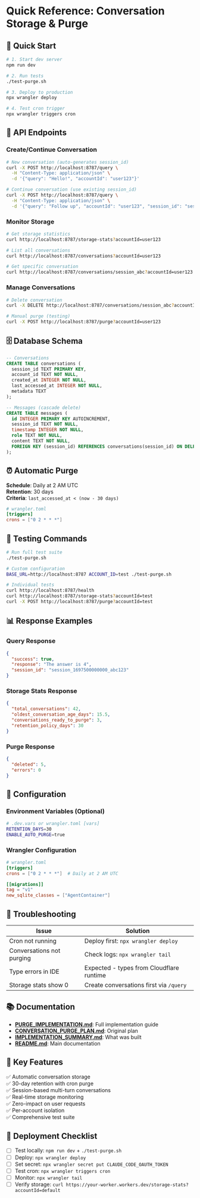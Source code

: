 # Quick Reference: Conversation Storage & Purge

## 🚀 Quick Start

```bash
# 1. Start dev server
npm run dev

# 2. Run tests
./test-purge.sh

# 3. Deploy to production
npx wrangler deploy

# 4. Test cron trigger
npx wrangler triggers cron
```

## 📡 API Endpoints

### Create/Continue Conversation
```bash
# New conversation (auto-generates session_id)
curl -X POST http://localhost:8787/query \
  -H "Content-Type: application/json" \
  -d '{"query": "Hello!", "accountId": "user123"}'

# Continue conversation (use existing session_id)
curl -X POST http://localhost:8787/query \
  -H "Content-Type: application/json" \
  -d '{"query": "Follow up", "accountId": "user123", "session_id": "session_abc"}'
```

### Monitor Storage
```bash
# Get storage statistics
curl http://localhost:8787/storage-stats?accountId=user123

# List all conversations
curl http://localhost:8787/conversations?accountId=user123

# Get specific conversation
curl http://localhost:8787/conversations/session_abc?accountId=user123
```

### Manage Conversations
```bash
# Delete conversation
curl -X DELETE http://localhost:8787/conversations/session_abc?accountId=user123

# Manual purge (testing)
curl -X POST http://localhost:8787/purge?accountId=user123
```

## 🗄️ Database Schema

```sql
-- Conversations
CREATE TABLE conversations (
  session_id TEXT PRIMARY KEY,
  account_id TEXT NOT NULL,
  created_at INTEGER NOT NULL,
  last_accessed_at INTEGER NOT NULL,
  metadata TEXT
);

-- Messages (cascade delete)
CREATE TABLE messages (
  id INTEGER PRIMARY KEY AUTOINCREMENT,
  session_id TEXT NOT NULL,
  timestamp INTEGER NOT NULL,
  role TEXT NOT NULL,
  content TEXT NOT NULL,
  FOREIGN KEY (session_id) REFERENCES conversations(session_id) ON DELETE CASCADE
);
```

## ⏰ Automatic Purge

**Schedule**: Daily at 2 AM UTC  
**Retention**: 30 days  
**Criteria**: `last_accessed_at < (now - 30 days)`

```toml
# wrangler.toml
[triggers]
crons = ["0 2 * * *"]
```

## 🧪 Testing Commands

```bash
# Run full test suite
./test-purge.sh

# Custom configuration
BASE_URL=http://localhost:8787 ACCOUNT_ID=test ./test-purge.sh

# Individual tests
curl http://localhost:8787/health
curl http://localhost:8787/storage-stats?accountId=test
curl -X POST http://localhost:8787/purge?accountId=test
```

## 📊 Response Examples

### Query Response
```json
{
  "success": true,
  "response": "The answer is 4",
  "session_id": "session_1697500000000_abc123"
}
```

### Storage Stats Response
```json
{
  "total_conversations": 42,
  "oldest_conversation_age_days": 15.5,
  "conversations_ready_to_purge": 3,
  "retention_policy_days": 30
}
```

### Purge Response
```json
{
  "deleted": 5,
  "errors": 0
}
```

## 🔧 Configuration

### Environment Variables (Optional)
```bash
# .dev.vars or wrangler.toml [vars]
RETENTION_DAYS=30
ENABLE_AUTO_PURGE=true
```

### Wrangler Configuration
```toml
# wrangler.toml
[triggers]
crons = ["0 2 * * *"]  # Daily at 2 AM UTC

[[migrations]]
tag = "v1"
new_sqlite_classes = ["AgentContainer"]
```

## 🐛 Troubleshooting

| Issue | Solution |
|-------|----------|
| Cron not running | Deploy first: `npx wrangler deploy` |
| Conversations not purging | Check logs: `npx wrangler tail` |
| Type errors in IDE | Expected - types from Cloudflare runtime |
| Storage stats show 0 | Create conversations first via `/query` |

## 📚 Documentation

- **[PURGE_IMPLEMENTATION.md](./PURGE_IMPLEMENTATION.md)**: Full implementation guide
- **[CONVERSATION_PURGE_PLAN.md](./CONVERSATION_PURGE_PLAN.md)**: Original plan
- **[IMPLEMENTATION_SUMMARY.md](./IMPLEMENTATION_SUMMARY.md)**: What was built
- **[README.md](./README.md)**: Main documentation

## 🎯 Key Features

✅ Automatic conversation storage  
✅ 30-day retention with cron purge  
✅ Session-based multi-turn conversations  
✅ Real-time storage monitoring  
✅ Zero-impact on user requests  
✅ Per-account isolation  
✅ Comprehensive test suite  

## 🚀 Deployment Checklist

- [ ] Test locally: `npm run dev` + `./test-purge.sh`
- [ ] Deploy: `npx wrangler deploy`
- [ ] Set secret: `npx wrangler secret put CLAUDE_CODE_OAUTH_TOKEN`
- [ ] Test cron: `npx wrangler triggers cron`
- [ ] Monitor: `npx wrangler tail`
- [ ] Verify storage: `curl https://your-worker.workers.dev/storage-stats?accountId=default`
